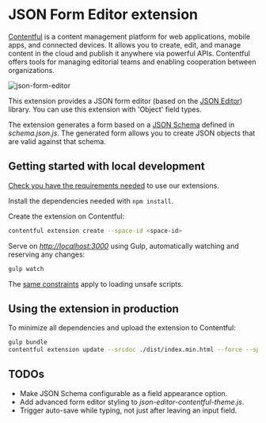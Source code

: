 # JSON Form Editor extension

[Contentful](https://www.contentful.com) is a content management platform for web applications, mobile apps, and connected devices. It allows you to create, edit, and manage content in the cloud and publish it anywhere via powerful APIs. Contentful offers tools for managing editorial teams and enabling cooperation between organizations.

![json-form-editor](http://contentful.github.io/extensions/assets/json-form-editor.png)

This extension provides a JSON form editor (based on the [JSON Editor](https://github.com/jdorn/json-editor)) library. You can use this extension with 'Object' field types.

The extension generates a form based on a [JSON Schema](https://json-schema.org/) defined in _schema.json.js_. The generated form allows you to create JSON objects that are valid against that schema.

## Getting started with local development

[Check you have the requirements needed](../README.md#extensions-samples) to use our extensions.

Install the dependencies needed with `npm install`.

Create the extension on Contentful:

```bash
contentful extension create --space-id <space-id>
```

Serve on _<http://localhost:3000>_ using Gulp, automatically watching and reserving any changes:

```bash
gulp watch
```

The [same constraints](../README.md#debugging-on-your-local-environment) apply to loading unsafe scripts.

## Using the extension in production

To minimize all dependencies and upload the extension to Contentful:

```bash
gulp bundle
contentful extension update --srcdoc ./dist/index.min.html --force --space-id <space-id>
```

## TODOs

- Make JSON Schema configurable as a field appearance option.
- Add advanced form editor styling to _json-editor-contentful-theme.js_.
- Trigger auto-save while typing, not just after leaving an input field.
